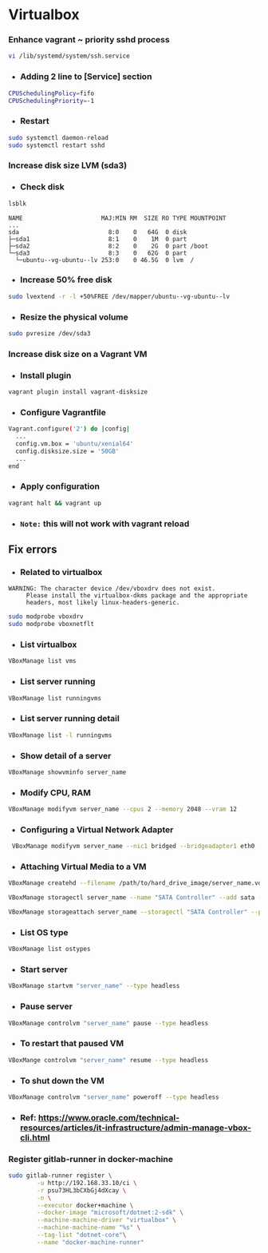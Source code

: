 # Virtualbox

### Enhance vagrant ~ priority sshd process
```bash
vi /lib/systemd/system/ssh.service
```
- ### Adding 2 line to [Service] section
```bash
CPUSchedulingPolicy=fifo
CPUSchedulingPriority=-1
```
- ### Restart
```bash
sudo systemctl daemon-reload
sudo systemctl restart sshd
```

### Increase disk size LVM (sda3)
- ### Check disk
```bash
lsblk
```
```text
NAME                      MAJ:MIN RM  SIZE RO TYPE MOUNTPOINT
...
sda                         8:0    0   64G  0 disk 
├─sda1                      8:1    0    1M  0 part 
├─sda2                      8:2    0    2G  0 part /boot
└─sda3                      8:3    0   62G  0 part 
  └─ubuntu--vg-ubuntu--lv 253:0    0 46.5G  0 lvm  /
```
- ### Increase 50% free disk
```bash
sudo lvextend -r -l +50%FREE /dev/mapper/ubuntu--vg-ubuntu--lv
```
- ### Resize the physical volume
```bash
sudo pvresize /dev/sda3
```

### Increase disk size on a Vagrant VM
- ### Install plugin
```bash
vagrant plugin install vagrant-disksize
```
- ### Configure Vagrantfile
```bash
Vagrant.configure('2') do |config|
  ...
  config.vm.box = 'ubuntu/xenial64'
  config.disksize.size = '50GB'
  ...
end
```
- ### Apply configuration
```bash
vagrant halt && vagrant up
```
- ### `Note:` this will not work with vagrant reload

## Fix errors
- ### Related to virtualbox
```text
WARNING: The character device /dev/vboxdrv does not exist.
	 Please install the virtualbox-dkms package and the appropriate
	 headers, most likely linux-headers-generic.
```
```bash
sudo modprobe vboxdrv
sudo modprobe vboxnetflt
```
- ### List virtualbox
```bash
VBoxManage list vms
```
- ### List server running
```bash
VBoxManage list runningvms
```
- ### List server running detail
```bash
VBoxManage list -l runningvms
```
- ### Show detail of a server
```bash
VBoxManage showvminfo server_name
```
- ### Modify CPU, RAM
```bash
VBoxManage modifyvm server_name --cpus 2 --memory 2048 --vram 12
```
- ### Configuring a Virtual Network Adapter
```bash
 VBoxManage modifyvm server_name --nic1 bridged --bridgeadapter1 eth0
```
- ### Attaching Virtual Media to a VM
```bash
VBoxManage createhd --filename /path/to/hard_drive_image/server_name.vdi --size 5120 
```
```bash
VBoxManage storagectl server_name --name "SATA Controller" --add sata --bootable on
```
```bash
VBoxManage storageattach server_name --storagectl "SATA Controller" --port 0 --device 0 --type hdd --medium /path/to/hard_drive_image/server_name.vdi
```
- ### List OS type
```bash
VBoxManage list ostypes
```
- ### Start server
```bash
VBoxManage startvm "server_name" --type headless
```
- ### Pause server
```bash
VBoxManage controlvm "server_name" pause --type headless
```
- ### To restart that paused VM
```bash
VBoxMange controlvm "server_name" resume --type headless
```
- ### To shut down the VM
```bash
VBoxManage controlvm "server_name" poweroff --type headless
```
- ### Ref: https://www.oracle.com/technical-resources/articles/it-infrastructure/admin-manage-vbox-cli.html

### Register gitlab-runner in docker-machine
```bash
sudo gitlab-runner register \
    	-u http://192.168.33.10/ci \
    	-r psu73HL3bCXbGj4dXcay \
    	-n \
    	--executor docker+machine \
    	--docker-image "microsoft/dotnet:2-sdk" \
    	--machine-machine-driver "virtualbox" \
    	--machine-machine-name "%s" \
    	--tag-list "dotnet-core"\
    	--name "docker-machine-runner"
```
